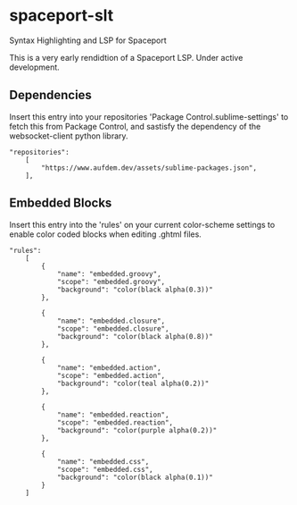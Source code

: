 # spaceport-slt
Syntax Highlighting and LSP for Spaceport

This is a very early rendidtion of a Spaceport LSP. Under active development.

## Dependencies
Insert this entry into your repositories 'Package Control.sublime-settings' to fetch this from Package Control, and sastisfy the dependency of the websocket-client python library.

```
"repositories":
    [
    	"https://www.aufdem.dev/assets/sublime-packages.json",
    ],
```


## Embedded Blocks
Insert this entry into the 'rules' on your current color-scheme settings to enable color coded blocks when editing .ghtml files.

```
"rules":
	[
		{
			"name": "embedded.groovy",
			"scope": "embedded.groovy",
			"background": "color(black alpha(0.3))"
		},

		{
			"name": "embedded.closure",
			"scope": "embedded.closure",
			"background": "color(black alpha(0.8))"
		},

		{
			"name": "embedded.action",
			"scope": "embedded.action",
			"background": "color(teal alpha(0.2))"
		},

		{
			"name": "embedded.reaction",
			"scope": "embedded.reaction",
			"background": "color(purple alpha(0.2))"
		},

		{
			"name": "embedded.css",
			"scope": "embedded.css",
			"background": "color(black alpha(0.1))"
		}
	]
```

